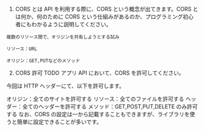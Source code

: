 
1. CORS とは
API を利用する際に、CORS という概念が出てきます。CORS とは何か、何のために CORS という仕組みがあるのか、プログラミング初心者にもわかるように説明してください。

```
複数のリソース間で、オリジンを共有しようとする試み

リソース：URL

オリジン：GET,PUTなどのメソッド

```

2. CORS 許可
TODO アプリ API において、CORS を許可してください。

今回は HTTP ヘッダーにて、以下を許可します。

オリジン：全てのサイトを許可する
リソース：全てのファイルを許可する
ヘッダー：全てのヘッダーを許可する
メソッド：GET,POST,PUT,DELETE のみ許可する
なお、CORS の設定は一から記載することもできますが、ライブラリを使うと簡単に設定できることが多いです。
